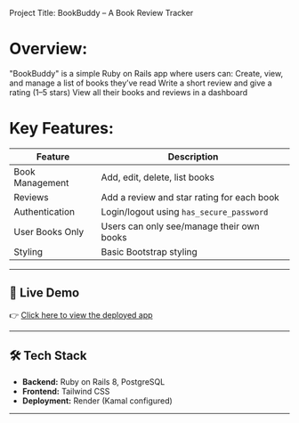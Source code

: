 Project Title: BookBuddy – A Book Review Tracker

# Overview:
"BookBuddy" is a simple Ruby on Rails app where users can:
Create, view, and manage a list of books they’ve read
Write a short review and give a rating (1–5 stars)
View all their books and reviews in a dashboard


# Key Features:
| Feature           | Description                                |
|-------------------|--------------------------------------------|
| Book Management   | Add, edit, delete, list books              |
| Reviews           | Add a review and star rating for each book |
| Authentication    | Login/logout using `has_secure_password`   |
| User Books Only   | Users can only see/manage their own books  |
| Styling           | Basic Bootstrap styling                    |


---

## 🚀 Live Demo

👉 [Click here to view the deployed app](https://book-buddy-765e.onrender.com)  

---

## 🛠️ Tech Stack

- **Backend:** Ruby on Rails 8, PostgreSQL
- **Frontend:** Tailwind CSS
- **Deployment:** Render (Kamal configured)
---